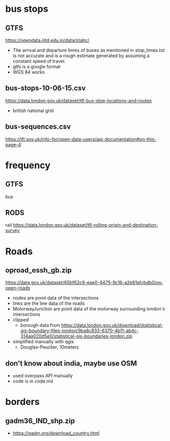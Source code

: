 # bus stops
## GTFS
https://opendata.iiitd.edu.in/data/static/
- The arrival and departure times of buses as mentioned in stop_times.txt is not accurate and is a rough estimate generated by assuming a constant speed of travel.
- gtfs is a google format
- WGS 84 works

## bus-stops-10-06-15.csv
https://data.london.gov.uk/dataset/tfl-bus-stop-locations-and-routes
- british national grid

## bus-sequences.csv
https://tfl.gov.uk/info-for/open-data-users/api-documentation#on-this-page-4

# frequency
## GTFS
bus
## RODS
rail
https://data.london.gov.uk/dataset/tfl-rolling-origin-and-destination-survey

# Roads
## oproad_essh_gb.zip
https://data.gov.uk/dataset/65bf62c8-eae0-4475-9c16-a2e81afcbdb0/os-open-roads
- nodes are point data of the intersections
- links are the line data of the roads
- MotorwayJunction are point data of the motorway surrounding london's intersections
- clipped
    - borough data from https://data.london.gov.uk/download/statistical-gis-boundary-files-london/9ba8c833-6370-4b11-abdc-314aa020d5e0/statistical-gis-boundaries-london.zip
- simplified manually with qgis
    - Douglas-Peucker, 10meters

## don't know about india, maybe use OSM
- used overpass API manually
- code is in code.md

# borders
## gadm36_IND_shp.zip
- https://gadm.org/download_country.html
